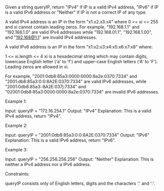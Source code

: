 Given a string queryIP, return "IPv4" if IP is a valid IPv4 address, "IPv6"
if IP is a valid IPv6 address or "Neither" if IP is not a correct IP of any
type.

A valid IPv4 address is an IP in the form "x1.x2.x3.x4" where 0 <= xi <= 255
and xi cannot contain leading zeros. For example, "192.168.1.1" and
"192.168.1.0" are valid IPv4 addresses while "192.168.01.1", "192.168.1.00",
and "192.168@1.1" are invalid IPv4 addresses.

A valid IPv6 address is an IP in the form "x1:x2:x3:x4:x5:x6:x7:x8"
where:


1 <= xi.length <= 4
xi is a hexadecimal string which may contain digits, lowercase English letter
('a' to 'f') and upper-case English letters ('A' to 'F').
Leading zeros are allowed in xi.


For example, "2001:0db8:85a3:0000:0000:8a2e:0370:7334" and
"2001:db8:85a3:0:0:8A2E:0370:7334" are valid IPv6 addresses, while
"2001:0db8:85a3::8A2E:037j:7334" and
"02001:0db8:85a3:0000:0000:8a2e:0370:7334" are invalid IPv6 addresses.


Example 1:


Input: queryIP = "172.16.254.1"
Output: "IPv4"
Explanation: This is a valid IPv4 address, return "IPv4".


Example 2:


Input: queryIP = "2001:0db8:85a3:0:0:8A2E:0370:7334"
Output: "IPv6"
Explanation: This is a valid IPv6 address, return "IPv6".


Example 3:


Input: queryIP = "256.256.256.256"
Output: "Neither"
Explanation: This is neither a IPv4 address nor a IPv6 address.



Constraints:


queryIP consists only of English letters, digits and the characters '.' and
':'.




